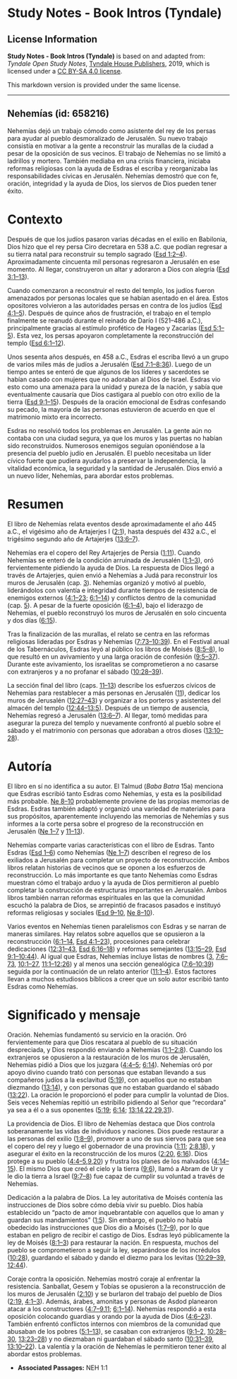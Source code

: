 # Study Notes - Book Intros (Tyndale)

## License Information

**Study Notes - Book Intros (Tyndale)** is based on and adapted from: _Tyndale Open Study Notes_, [Tyndale House Publishers](https://tyndaleopenresources.com/), 2019, which is licensed under a [CC BY-SA 4.0 license](https://creativecommons.org/licenses/by-sa/4.0/legalcode.en).

This markdown version is provided under the same license.



--------------------------------

## Nehemías (id: 658216)

Nehemías dejó un trabajo cómodo como asistente del rey de los persas para ayudar al pueblo desmoralizado de Jerusalén. Su nuevo trabajo consistía en motivar a la gente a reconstruir las murallas de la ciudad a pesar de la oposición de sus vecinos. El trabajo de Nehemías no se limitó a ladrillos y mortero. También mediaba en una crisis financiera, iniciaba reformas religiosas con la ayuda de Esdras el escriba y reorganizaba las responsabilidades cívicas en Jerusalén. Nehemías demostró que con fe, oración, integridad y la ayuda de Dios, los siervos de Dios pueden tener éxito.

Contexto
========

Después de que los judíos pasaron varias décadas en el exilio en Babilonia, Dios hizo que el rey persa Ciro decretara en 538 a.C. que podían regresar a su tierra natal para reconstruir su templo sagrado ([Esd 1:2–4](https://ref.ly/Ezra1:2-Ezra1:4)). Aproximadamente cincuenta mil personas regresaron a Jerusalén en ese momento. Al llegar, construyeron un altar y adoraron a Dios con alegría ([Esd 3:1–13](https://ref.ly/Ezra3:1-Ezra3:13)).

Cuando comenzaron a reconstruir el resto del templo, los judíos fueron amenazados por personas locales que se habían asentado en el área. Estos opositores volvieron a las autoridades persas en contra de los judíos ([Esd 4:1–5](https://ref.ly/Ezra4:1-Ezra4:5)). Después de quince años de frustración, el trabajo en el templo finalmente se reanudó durante el reinado de Darío I (521–486 a.C.), principalmente gracias al estímulo profético de Hageo y Zacarías ([Esd 5:1–5](https://ref.ly/Ezra5:1-Ezra5:5)). Esta vez, los persas apoyaron completamente la reconstrucción del templo ([Esd 6:1–12](https://ref.ly/Ezra6:1-Ezra6:12)).

Unos sesenta años después, en 458 a.C., Esdras el escriba llevó a un grupo de varios miles más de judíos a Jerusalén ([Esd 7:1–8:36](https://ref.ly/Ezra7:1-Ezra8:36)). Luego de un tiempo antes se enteró de que algunos de los líderes y sacerdotes se habían casado con mujeres que no adoraban al Dios de Israel. Esdras vio esto como una amenaza para la unidad y pureza de la nación, y sabía que eventualmente causaría que Dios castigara al pueblo con otro exilio de la tierra ([Esd 9:1–15](https://ref.ly/Ezra9:1-Ezra9:15)). Después de la oración emocional de Esdras confesando su pecado, la mayoría de las personas estuvieron de acuerdo en que el matrimonio mixto era incorrecto.

Esdras no resolvió todos los problemas en Jerusalén. La gente aún no contaba con una ciudad segura, ya que los muros y las puertas no habían sido reconstruidos. Numerosos enemigos seguían oponiéndose a la presencia del pueblo judío en Jerusalén. El pueblo necesitaba un líder cívico fuerte que pudiera ayudarlos a preservar la independencia, la vitalidad económica, la seguridad y la santidad de Jerusalén. Dios envió a un nuevo líder, Nehemías, para abordar estos problemas.

Resumen
=======

El libro de Nehemías relata eventos desde aproximadamente el año 445 a.C., el vigésimo año de Artajerjes I ([2:1](https://ref.ly/Neh2:1)), hasta después del 432 a.C., el trigésimo segundo año de Artajerjes ([13:6–7](https://ref.ly/Neh13:6-Neh13:7)).

Nehemías era el copero del Rey Artajerjes de Persia ([1:11](https://ref.ly/Neh1:11)). Cuando Nehemías se enteró de la condición arruinada de Jerusalén ([1:1–3](https://ref.ly/Neh1:1-Neh1:3)), oró fervientemente pidiendo la ayuda de Dios. La respuesta de Dios llegó a través de Artajerjes, quien envió a Nehemías a Judá para reconstruir los muros de Jerusalén (cap. [3](https://ref.ly/Neh3:1-Neh3:32)). Nehemías organizó y motivó al pueblo, liderándolos con valentía e integridad durante tiempos de resistencia de enemigos externos ([4:1–23](https://ref.ly/Neh4:1-Neh4:23); [6:1–14](https://ref.ly/Neh6:1-Neh6:14)) y conflictos dentro de la comunidad (cap. [5](https://ref.ly/Neh5:1-Neh5:19)). A pesar de la fuerte oposición ([6:1–4](https://ref.ly/Neh6:1-Neh6:4)), bajo el liderazgo de Nehemías, el pueblo reconstruyó los muros de Jerusalén en solo cincuenta y dos días ([6:15](https://ref.ly/Neh6:15)).

Tras la finalización de las murallas, el relato se centra en las reformas religiosas lideradas por Esdras y Nehemías ([7:73–10:39](https://ref.ly/Neh7:73-Neh10:39)). En el Festival anual de los Tabernáculos, Esdras leyó al público los libros de Moisés ([8:5–8](https://ref.ly/Neh8:5-Neh8:8)), lo que resultó en un avivamiento y una larga oración de confesión ([9:5–37](https://ref.ly/Neh9:5-Neh9:37)). Durante este avivamiento, los israelitas se comprometieron a no casarse con extranjeros y a no profanar el sábado ([10:28–39](https://ref.ly/Neh10:28-Neh10:39)).

La sección final del libro (caps. [11–13](https://ref.ly/Neh11:1-Neh13:31)) describe los esfuerzos cívicos de Nehemías para restablecer a más personas en Jerusalén ([11](https://ref.ly/Neh11:1-Neh11:36)), dedicar los muros de Jerusalén ([12:27–43](https://ref.ly/Neh12:27-Neh12:43)) y organizar a los porteros y asistentes del almacén del templo ([12:44–13:5](https://ref.ly/Neh12:44-Neh13:5)). Después de un tiempo de ausencia, Nehemías regresó a Jerusalén ([13:6–7](https://ref.ly/Neh13:6-Neh13:7)). Al llegar, tomó medidas para asegurar la pureza del templo y nuevamente confrontó al pueblo sobre el sábado y el matrimonio con personas que adoraban a otros dioses ([13:10–28](https://ref.ly/Neh13:10-Neh13:28)).

Autoría
=======

El libro en sí no identifica a su autor. El Talmud (*Baba Batra* 15a) menciona que Esdras escribió tanto Esdras como Nehemías, y esta es la posibilidad más probable. [Ne 8–10](https://ref.ly/Neh8:1-Neh10:39) probablemente proviene de las propias memorias de Esdras. Esdras también adaptó y organizó una variedad de materiales para sus propósitos, aparentemente incluyendo las memorias de Nehemías y sus informes a la corte persa sobre el progreso de la reconstrucción en Jerusalén ([Ne 1–7](https://ref.ly/Neh1:1-Neh7:73) y [11–13](https://ref.ly/Neh11:1-Neh13:31)).

Nehemías comparte varias características con el libro de Esdras. Tanto Esdras ([Esd 1–6](https://ref.ly/Ezra1:1-Ezra6:22)) como Nehemías ([Ne 1–7](https://ref.ly/Neh1:1-Neh7:73)) describen el regreso de los exiliados a Jerusalén para completar un proyecto de reconstrucción. Ambos libros relatan historias de vecinos que se oponen a los esfuerzos de reconstrucción. Lo más importante es que tanto Nehemías como Esdras muestran cómo el trabajo arduo y la ayuda de Dios permitieron al pueblo completar la construcción de estructuras importantes en Jerusalén. Ambos libros también narran reformas espirituales en las que la comunidad escuchó la palabra de Dios, se arrepintió de fracasos pasados e instituyó reformas religiosas y sociales ([Esd 9–10,](https://ref.ly/Ezra9:1-Ezra10:44) [Ne 8–10](https://ref.ly/Neh8:1-Neh10:39)).

Varios eventos en Nehemías tienen paralelismos con Esdras y se narran de maneras similares. Hay relatos sobre aquellos que se opusieron a la reconstrucción ([6:1–14,](https://ref.ly/Neh6:1-Neh6:14) [Esd 4:1–23](https://ref.ly/Ezra4:1-Ezra4:23)), procesiones para celebrar dedicaciones ([12:31–43,](https://ref.ly/Neh12:31-Neh12:43) [Esd 6:16–18](https://ref.ly/Ezra6:16-Ezra6:18)) y reformas semejantes ([13:15–29,](https://ref.ly/Neh13:15-Neh13:29) [Esd 9:1–10:44](https://ref.ly/Ezra9:1-Ezra10:44)). Al igual que Esdras, Nehemías incluye listas de nombres ([3,](https://ref.ly/Neh3:1-Neh3:32) [7:6–73,](https://ref.ly/Neh7:6-Neh7:73) [10:1–27,](https://ref.ly/Neh10:1-Neh10:27) [11:1–12:26](https://ref.ly/Neh11:1-Neh12:26)) y al menos una sección genealógica ([7:6–10:39](https://ref.ly/Neh7:6-Neh10:39)) seguida por la continuación de un relato anterior ([11:1–4](https://ref.ly/Neh11:1-Neh11:4)). Estos factores llevan a muchos estudiosos bíblicos a creer que un solo autor escribió tanto Esdras como Nehemías.

Significado y mensaje
=====================

Oración. Nehemías fundamentó su servicio en la oración. Oró fervientemente para que Dios rescatara al pueblo de su situación despreciada, y Dios respondió enviando a Nehemías ([1:1–2:8](https://ref.ly/Neh1:1-Neh2:8)). Cuando los extranjeros se opusieron a la restauración de los muros de Jerusalén, Nehemías pidió a Dios que los juzgara ([4:4–5](https://ref.ly/Neh4:4-Neh4:5); [6:14](https://ref.ly/Neh6:14)). Nehemías oró por apoyo divino cuando trató con personas que estaban llevando a sus compañeros judíos a la esclavitud ([5:19](https://ref.ly/Neh5:19)), con aquellos que no estaban diezmando ([13:14](https://ref.ly/Neh13:14)), y con personas que no estaban guardando el sábado ([13:22](https://ref.ly/Neh13:22)). La oración le proporcionó el poder para cumplir la voluntad de Dios. Seis veces Nehemías repitió un estribillo pidiendo al Señor que “recordara” ya sea a él o a sus oponentes ([5:19](https://ref.ly/Neh5:19); [6:14](https://ref.ly/Neh6:14); [13:14](https://ref.ly/Neh13:14),[22](https://ref.ly/Neh13:22),[29](https://ref.ly/Neh13:29),[31](https://ref.ly/Neh13:31)).

La providencia de Dios. El libro de Nehemías destaca que Dios controla soberanamente las vidas de individuos y naciones. Dios puede restaurar a las personas del exilio ([1:8–9](https://ref.ly/Neh1:8-Neh1:9)), promover a uno de sus siervos para que sea el copero del rey y luego el gobernador de una provincia ([1:11](https://ref.ly/Neh1:11); [2:8](https://ref.ly/Neh2:8),[18](https://ref.ly/Neh2:18)), y asegurar el éxito en la reconstrucción de los muros ([2:20,](https://ref.ly/Neh2:20) [6:16](https://ref.ly/Neh6:16)). Dios protege a su pueblo ([4:4–5](https://ref.ly/Neh4:4-Neh4:5),[9](https://ref.ly/Neh4:9),[20](https://ref.ly/Neh4:20)) y frustra los planes de los malvados ([4:14–15](https://ref.ly/Neh4:14-Neh4:15)). El mismo Dios que creó el cielo y la tierra ([9:6](https://ref.ly/Neh9:6)), llamó a Abram de Ur y le dio la tierra a Israel ([9:7–8](https://ref.ly/Neh9:7-Neh9:8)) fue capaz de cumplir su voluntad a través de Nehemías.

Dedicación a la palabra de Dios. La ley autoritativa de Moisés contenía las instrucciones de Dios sobre cómo debía vivir su pueblo. Dios había establecido un “pacto de amor inquebrantable con aquellos que lo aman y guardan sus mandamientos” ([1:5](https://ref.ly/Neh1:5)). Sin embargo, el pueblo no había obedecido las instrucciones que Dios dio a Moisés ([1:7–9](https://ref.ly/Neh1:7-Neh1:9)), por lo que estaban en peligro de recibir el castigo de Dios. Esdras leyó públicamente la ley de Moisés ([8:1–3](https://ref.ly/Neh8:1-Neh8:3)) para restaurar la nación. En respuesta, muchos del pueblo se comprometieron a seguir la ley, separándose de los incrédulos ([10:28](https://ref.ly/Neh10:28)), guardando el sábado y dando el diezmo para los levitas ([10:29–39,](https://ref.ly/Neh10:29-Neh10:39) [12:44](https://ref.ly/Neh12:44)).

Coraje contra la oposición. Nehemías mostró coraje al enfrentar la resistencia. Sanballat, Gesem y Tobías se opusieron a la reconstrucción de los muros de Jerusalén ([2:10](https://ref.ly/Neh2:10)) y se burlaron del trabajo del pueblo de Dios ([2:19,](https://ref.ly/Neh2:19) [4:1–3](https://ref.ly/Neh4:1-Neh4:3)). Además, árabes, amonitas y personas de Asdod planearon atacar a los constructores ([4:7–9](https://ref.ly/Neh4:7-Neh4:9),[11](https://ref.ly/Neh4:11); [6:1–14](https://ref.ly/Neh6:1-Neh6:14)). Nehemías respondió a esta oposición colocando guardias y orando por la ayuda de Dios ([4:6–23](https://ref.ly/Neh4:6-Neh4:23)). También enfrentó conflictos internos con miembros de la comunidad que abusaban de los pobres ([5:1–13](https://ref.ly/Neh5:1-Neh5:13)), se casaban con extranjeros ([9:1–2,](https://ref.ly/Neh9:1-Neh9:2) [10:28–30,](https://ref.ly/Neh10:28-Neh10:30) [13:23–28](https://ref.ly/Neh13:23-Neh13:28)) y no diezmaban ni guardaban el sábado santo ([10:31–39,](https://ref.ly/Neh10:31-Neh10:39) [13:10–22](https://ref.ly/Neh13:10-Neh13:22)). La valentía y la oración de Nehemías le permitieron tener éxito al abordar estos problemas.

* **Associated Passages:** NEH 1:1


